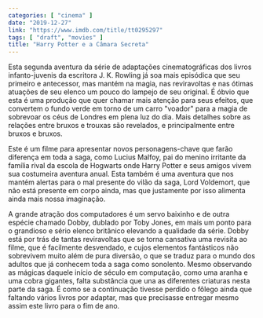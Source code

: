 ```yaml
---
categories: [ "cinema" ]
date: "2019-12-27"
link: "https://www.imdb.com/title/tt0295297"
tags: [ "draft", "movies" ]
title: "Harry Potter e a Câmara Secreta"
---
```

Esta segunda aventura da série de adaptações cinematográficas dos livros infanto-juvenis da escritora J. K. Rowling já soa mais episódica que seu primeiro e antecessor, mas mantém na magia, nas reviravoltas e nas ótimas atuações de seu elenco um pouco do lampejo de seu original. É óbvio que esta é uma produção que quer chamar mais atenção para seus efeitos, que convertem o fundo verde em torno de um carro "voador" para a magia de sobrevoar os céus de Londres em plena luz do dia. Mais detalhes sobre as relações entre bruxos e trouxas são revelados, e principalmente entre bruxos e bruxos.

Este é um filme para apresentar novos personagens-chave que farão diferença em toda a saga, como Lucius Malfoy, pai do menino irritante da família rival da escola de Hogwarts onde Harry Potter e seus amigos vivem sua costumeira aventura anual. Esta também é uma aventura que nos mantém alertas para o mal presente do vilão da saga, Lord Voldemort, que não está presente em corpo ainda, mas que justamente por isso alimenta ainda mais nossa imaginação.

A grande atração dos computadores é um servo baixinho e de outra espécie chamado Dobby, dublado por Toby Jones, em mais um ponto para o grandioso e sério elenco britânico elevando a qualidade da série. Dobby está por trás de tantas reviravoltas que se torna cansativa uma revisita ao filme, que é facilmente desvendado, e cujos elementos fantásticos não sobrevivem muito além de pura diversão, o que se traduz para o mundo dos adultos que já conhecem toda a saga como sonolento. Mesmo observando as mágicas daquele início de século em computação, como uma aranha e uma cobra gigantes, falta substância que una as diferentes criaturas nesta parte da saga. É como se a continuação tivesse perdido o fôlego ainda que faltando vários livros por adaptar, mas que precisasse entregar mesmo assim este livro para o fim de ano.
